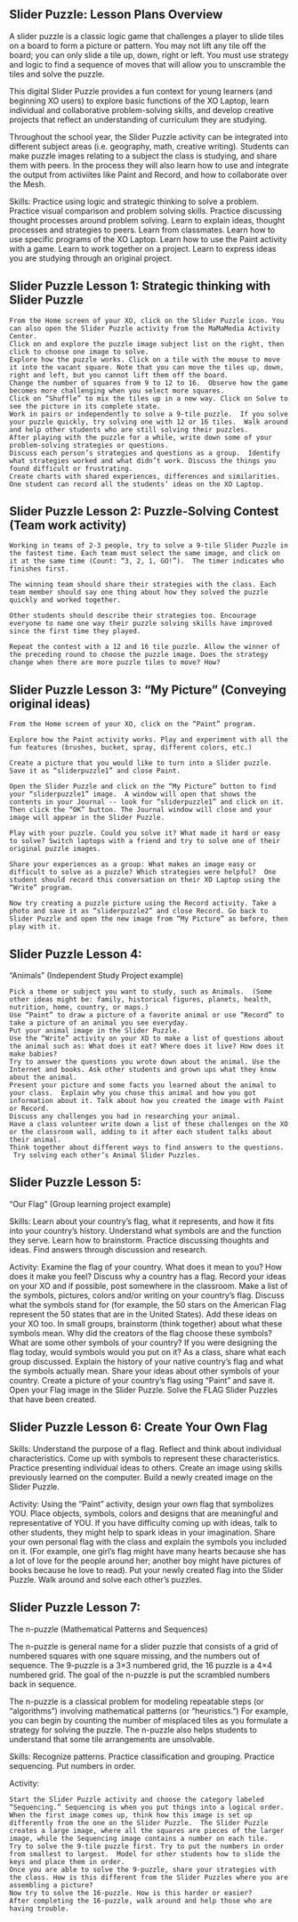 Slider Puzzle: Lesson Plans Overview
------

A slider puzzle is a classic logic game that challenges a player to slide tiles on a board to form a picture or pattern. You may not lift any tile off the board; you can only slide a tile up, down, right or left. You must use strategy and logic to find a sequence of moves that will allow you to unscramble the tiles and solve the puzzle.

This digital Slider Puzzle provides a fun context for young learners (and beginning XO users) to explore basic functions of the XO Laptop, learn individual and collaborative problem-solving skills, and develop creative projects that reflect an understanding of curriculum they are studying.

Throughout the school year, the Slider Puzzle activity can be integrated into different subject areas (i.e. geography, math, creative writing).  Students can make puzzle images relating to a subject the class is studying, and share them with peers. In the process they will also learn how to use and integrate the output from activiites like Paint and Record, and how to collaborate over the Mesh.

Skills:
	Practice using logic and strategic thinking to solve a problem.
	Practice visual comparison and problem solving skills.
	Practice discussing thought processes around problem solving.
	Learn to explain ideas, thought processes and strategies to peers.
	Learn from classmates.
	Learn how to use specific programs of the XO Laptop.
	Learn how to use the Paint activity with a game.
	Learn to work together on a project.
	Learn to express ideas you are studying through an original project.


Slider Puzzle Lesson 1: Strategic thinking with Slider Puzzle
------

	From the Home screen of your XO, click on the Slider Puzzle icon. You can also open the Slider Puzzle activity from the MaMaMedia Activity Center.
	Click on and explore the puzzle image subject list on the right, then click to choose one image to solve.
	Explore how the puzzle works. Click on a tile with the mouse to move it into the vacant square. Note that you can move the tiles up, down, right and left, but you cannot lift them off the board.
	Change the number of squares from 9 to 12 to 16.  Observe how the game becomes more challenging when you select more squares.
	Click on “Shuffle” to mix the tiles up in a new way. Click on Solve to see the picture in its complete state.
	Work in pairs or independently to solve a 9-tile puzzle.  If you solve your puzzle quickly, try solving one with 12 or 16 tiles.  Walk around and help other students who are still solving their puzzles.
	After playing with the puzzle for a while, write down some of your problem-solving strategies or questions.
	Discuss each person’s strategies and questions as a group.  Identify what strategies worked and what didn’t work. Discuss the things you found difficult or frustrating.
	Create charts with shared experiences, differences and similarities.  One student can record all the students’ ideas on the XO Laptop.


Slider Puzzle Lesson 2: Puzzle-Solving Contest (Team work activity)
------

	Working in teams of 2-3 people, try to solve a 9-tile Slider Puzzle in the fastest time. Each team must select the same image, and click on it at the same time (Count: “3, 2, 1, GO!”).  The timer indicates who finishes first.

	The winning team should share their strategies with the class. Each team member should say one thing about how they solved the puzzle quickly and worked together.

	Other students should describe their strategies too. Encourage everyone to name one way their puzzle solving skills have improved since the first time they played.

	Repeat the contest with a 12 and 16 tile puzzle. Allow the winner of the preceding round to choose the puzzle image. Does the strategy change when there are more puzzle tiles to move? How?


Slider Puzzle Lesson 3: “My Picture” (Conveying original ideas)
------

	From the Home screen of your XO, click on the “Paint” program.

	Explore how the Paint activity works. Play and experiment with all the fun features (brushes, bucket, spray, different colors, etc.)

	Create a picture that you would like to turn into a Slider puzzle. Save it as “sliderpuzzle1” and close Paint.

	Open the Slider Puzzle and click on the “My Picture” button to find your “sliderpuzzle1” image.  A window will open that shows the contents in your Journal -- look for “sliderpuzzle1” and click on it. Then click the “OK” button. The Journal window will close and your image will appear in the Slider Puzzle.

	Play with your puzzle. Could you solve it? What made it hard or easy to solve? Switch laptops with a friend and try to solve one of their original puzzle images.

	Share your experiences as a group: What makes an image easy or difficult to solve as a puzzle? Which strategies were helpful?  One student should record this conversation on their XO Laptop using the “Write” program.

	Now try creating a puzzle picture using the Record activity. Take a photo and save it as “sliderpuzzle2” and close Record. Go back to Slider Puzzle and open the new image from “My Picture” as before, then play with it.



Slider Puzzle Lesson 4:
------

“Animals” (Independent Study Project example)

	Pick a theme or subject you want to study, such as Animals.  (Some other ideas might be: family, historical figures, planets, health, nutrition, home, country, or maps.)
	Use “Paint” to draw a picture of a favorite animal or use “Record” to take a picture of an animal you see everyday.
	Put your animal image in the Slider Puzzle.
	Use the “Write” activity on your XO to make a list of questions about the animal such as: What does it eat? Where does it live? How does it make babies?
	Try to answer the questions you wrote down about the animal. Use the Internet and books. Ask other students and grown ups what they know about the animal.
	Present your picture and some facts you learned about the animal to your class.  Explain why you chose this animal and how you got information about it. Talk about how you created the image with Paint or Record.
	Discuss any challenges you had in researching your animal.
	Have a class volunteer write down a list of these challenges on the XO or the classroom wall, adding to it after each student talks about their animal.
	Think together about different ways to find answers to the questions.
	 Try solving each other’s Animal Slider Puzzles.

Slider Puzzle Lesson 5:
------

“Our Flag” (Group learning project example)

Skills:
	Learn about your country’s flag, what it represents, and how it fits into your country’s history.
	Understand what symbols are and the function they serve.
	Learn how to brainstorm.
	Practice discussing thoughts and ideas.
	Find answers through discussion and research.

Activity:
	Examine the flag of your country.  What does it mean to you? How does it make you feel? Discuss why a country has a flag.  Record your ideas on your XO and if possible, post somewhere in the classroom.
	Make a list of the symbols, pictures, colors and/or writing on your country’s flag. Discuss what the symbols stand for (for example, the 50 stars on the American Flag represent the 50 states that are in the United States).  Add these ideas on your XO too.
	In small groups, brainstorm (think together) about what these symbols mean. Why did the creators of the flag choose these symbols? What are some other symbols of your country? If you were designing the flag today, would symbols would you put on it?
	As a class, share what each group discussed.  Explain the history of your native country’s flag and what the symbols actually mean. Share your ideas about other symbols of your country.
	Create a picture of your country’s flag using “Paint” and save it.
	Open your Flag image in the Slider Puzzle.
	Solve the FLAG Slider Puzzles that have been created.


Slider Puzzle Lesson 6: Create Your Own Flag
------

Skills:
	Understand the purpose of a flag.
	Reflect and think about individual characteristics.
	Come up with symbols to represent these characteristics.
	Practice presenting individual ideas to others.
	Create an image using skills previously learned on the computer.
	Build a newly created image on the Slider Puzzle.

Activity:
	Using the “Paint” activity, design your own flag that symbolizes YOU. Place objects, symbols, colors and designs that are meaningful and representative of YOU. If you have difficulty coming up with ideas, talk to other students, they might help to spark ideas in your imagination.
	Share your own personal flag with the class and explain the symbols you included on it. (For example, one girl’s flag might have many hearts because she has a lot of love for the people around her; another boy might have pictures of books because he love to read).
	Put your newly created flag into the Slider Puzzle.
	Walk around and solve each other’s puzzles.


Slider Puzzle Lesson 7:
------

The n-puzzle (Mathematical Patterns and Sequences)

The n-puzzle is general name for a slider puzzle that consists of a grid of numbered squares with one square missing, and the numbers out of sequence. The 9-puzzle is a 3×3 numbered grid, the 16 puzzle is a 4×4 numbered grid. The goal of the n-puzzle is put the scrambled numbers back in sequence.


The n-puzzle is a classical problem for modeling repeatable steps (or “algorithms”) involving mathematical patterns (or “heuristics.”) For example, you can begin by counting the number of misplaced tiles as you formulate a strategy for solving the puzzle. The n-puzzle also helps students to understand that some tile arrangements are unsolvable.

Skills:
	Recognize patterns.
	Practice classification and grouping.
	Practice sequencing.
	Put numbers in order.


Activity:

	Start the Slider Puzzle activity and choose the category labeled “Sequencing.” Sequencing is when you put things into a logical order.
	When the first image comes up, think how this image is set up differently from the one on the Slider Puzzle.  The Slider Puzzle creates a large image, where all the squares are pieces of the larger image, while the Sequencing image contains a number on each tile.
	Try to solve the 9-tile puzzle first. Try to put the numbers in order from smallest to largest.  Model for other students how to slide the keys and place them in order.
	Once you are able to solve the 9-puzzle, share your strategies with the class. How is this different from the Slider Puzzles where you are assembling a picture?
	Now try to solve the 16-puzzle. How is this harder or easier?
	After completing the 16-puzzle, walk around and help those who are having trouble.

